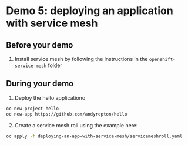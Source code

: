 # Demo 5: deploying an application with service mesh

## Before your demo

1. Install service mesh by following the instructions in the `openshift-service-mesh` folder

## During your demo

1. Deploy the hello applicationo

```bash
oc new-project hello
oc new-app https://github.com/andyrepton/hello
```

2. Create a service mesh roll using the example here:

```bash
oc apply -f deploying-an-app-with-service-mesh/servicemeshroll.yaml
```
